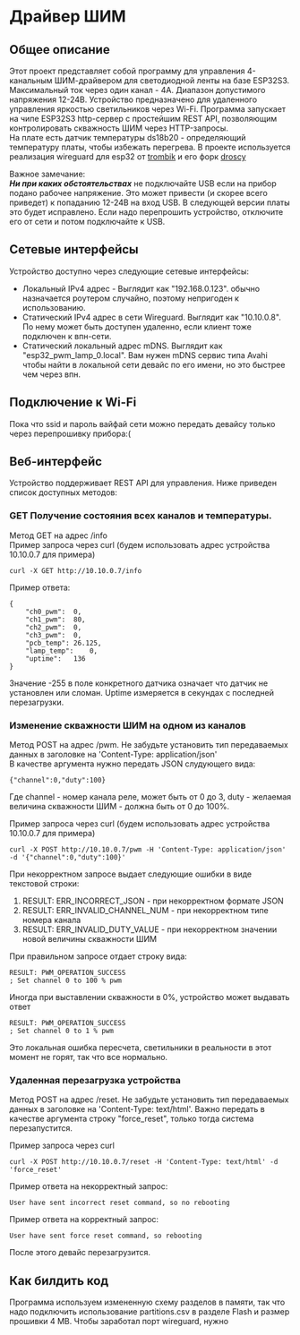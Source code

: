 # Драйвер ШИМ  

## Общее описание
Этот проект представляет собой программу для управления 4-канальным ШИМ-драйвером для светодиодной ленты на базе ESP32S3. Максимальный ток через один канал - 4А. Диапазон допустимого напряжения 12-24В. Устройство предназначено для удаленного управления яркостью светильников через Wi-Fi. Программа запускает на чипе ESP32S3 http-сервер с простейшим REST API, позволяющим контролировать скважность ШИМ через HTTP-запросы.       
На плате есть датчик температуры ds18b20 - определяющий температуру платы, чтобы избежать перегрева.
В проекте используется реализация wireguard для esp32 от [trombik](https://github.com/trombik/esp_wireguard) и его форк [droscy](https://github.com/droscy/esp_wireguard)


Важное замечание:   
***Ни при каких обстоятельствах*** не подключайте USB если на прибор подано рабочее напряжение. Это может привести (и скорее всего приведет) к попаданию 12-24В на вход USB. В следующей версии платы это будет исправлено.
Если надо перепрошить устройство, отключите его от сети и потом подключайте к USB.

## Сетевые интерфейсы
Устройство  доступно через следующие сетевые интерфейсы:
- Локальный IPv4 адрес - Выглядит как "192.168.0.123". обычно назначается роутером случайно, поэтому непригоден к использованию. 
- Статический IPv4 адрес в сети Wireguard. Выглядит как "10.10.0.8". По нему может быть доступен удаленно, если клиент тоже подключен к впн-сети.  
- Статический локальный адрес mDNS. Выглядит как "esp32_pwm_lamp_0.local". Вам нужен mDNS сервис типа Avahi чтобы найти в локальной сети девайс по его имени, но это быстрее чем через впн.  

## Подключение к Wi-Fi
Пока что ssid и пароль вайфай сети можно передать девайсу только через перепрошивку прибора:(

## Веб-интерфейс
Устройство поддерживает REST API для управления. Ниже приведен список доступных методов:  
 

### GET Получение состояния всех каналов и температуры.
Метод GET на адрес /info  
Пример запроса через curl  (будем использовать адрес устройства 10.10.0.7 для примера)
```
curl -X GET http://10.10.0.7/info
```

Пример ответа:
```
{
	"ch0_pwm":	0,
	"ch1_pwm":	80,
	"ch2_pwm":	0,
	"ch3_pwm":	0,
	"pcb_temp":	26.125,
	"lamp_temp":	0,
	"uptime":	136
}
```
Значение -255 в поле конкретного датчика означает что датчик не установлен или сломан. Uptime измеряется в секундах с последней перезагрузки. 



### Изменение скважности ШИМ на одном из каналов
Метод POST на адрес /pwm. Не забудьте установить тип передаваемых данных в заголовке на 'Content-Type: application/json'  
В качестве аргумента нужно передать JSON слудующего вида:  

```
{"channel":0,"duty":100}
```
Где channel - номер канала реле, может быть от 0 до 3, duty - желаемая величина скважности ШИМ - должна быть от 0 до 100%. 


Пример запроса через curl   (будем использовать адрес устройства 10.10.0.7 для примера)  
```
curl -X POST http://10.10.0.7/pwm -H 'Content-Type: application/json' -d '{"channel":0,"duty":100}'
```

При некорректном запросе выдает следующие ошибки в виде текстовой строки:
1. RESULT: ERR_INCORRECT_JSON - при некорректном формате JSON
2. RESULT: ERR_INVALID_CHANNEL_NUM - при некорректном типе номера канала
3. RESULT: ERR_INVALID_DUTY_VALUE - при некорректном значении новой величины скважности ШИМ


При правильном запросе отдает строку вида:  
```
RESULT: PWM_OPERATION_SUCCESS
; Set channel 0 to 100 % pwm
```

Иногда при выставлении скважности в 0%, устройство может выдавать ответ 
```
RESULT: PWM_OPERATION_SUCCESS
; Set channel 0 to 1 % pwm
```
Это локальная ошибка пересчета, светильники в реальности в этот момент не горят, так что все нормально.

### Удаленная перезагрузка устройства
Метод POST на адрес /reset. Не забудьте установить тип передаваемых данных в заголовке на 'Content-Type: text/html'. Важно передать в качестве аргумента строку "force_reset", только тогда система перезапустится.  

Пример запроса через curl   
```
curl -X POST http://10.10.0.7/reset -H 'Content-Type: text/html' -d 'force_reset'

```

Пример ответа на некорректный запрос:
```
User have sent incorrect reset command, so no rebooting
```

Пример ответа на корректный запрос:
```
User have sent force reset command, so rebooting
```
После этого девайс перезагрузится.  

## Как билдить код
Программа используем измененную схему разделов в памяти, так что надо подключить использование partitions.csv в разделе Flash  и размер прошивки 4 МВ. 
Чтобы заработал порт wireguard, нужно 

